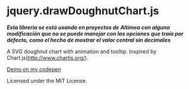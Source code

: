 jquery.drawDoughnutChart.js
=================

***Esta librería se está usando en proyectos de Altimea con alguna modificación que no se puede manejar con las opciones que traía por defecto, como el hecho de mostrar el valor central sin decimales***

A SVG doughnut chart with animation and tooltip.
Inspired by Chart.js(http://www.chartjs.org/).

[Demo on my codepen](http://codepen.io/githiro/details/ICfFE)

Licensed under the MIT License.

